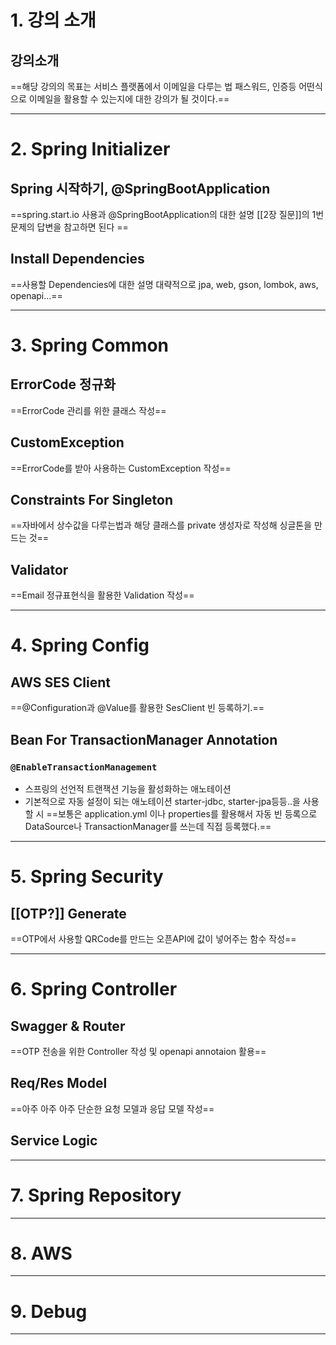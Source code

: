 # 1. 강의 소개
## 강의소개
==해당 강의의 목표는 서비스 플랫폼에서 이메일을 다루는 법 패스워드, 인증등 어떤식으로 이메일을 활용할 수 있는지에 대한 강의가 될 것이다.==
****
# 2. Spring Initializer
## Spring 시작하기, @SpringBootApplication
==spring.start.io 사용과 @SpringBootApplication의 대한 설명 [[2장 질문]]의 1번 문제의 답변을 참고하면 된다 ==
## Install Dependencies
==사용할 Dependencies에 대한 설명 대략적으로 jpa, web, gson, lombok, aws, openapi...==
****
# 3. Spring Common
## ErrorCode 정규화
==ErrorCode 관리를 위한 클래스 작성==
## CustomException
==ErrorCode를 받아 사용하는 CustomException 작성==
## Constraints For Singleton
==자바에서 상수값을 다루는법과 해당 클래스를 private 생성자로 작성해 싱글톤을 만드는 것==
## Validator
==Email 정규표현식을 활용한 Validation 작성==

****
# 4. Spring Config
## AWS SES Client
==@Configuration과 @Value를 활용한 SesClient 빈 등록하기.==
## Bean For TransactionManager Annotation
### `@EnableTransactionManagement`
- 스프링의 선언적 트랜잭션 기능을 활성화하는 애노테이션
- 기본적으로 자동 설정이 되는 애노테이션 starter-jdbc, starter-jpa등등..을 사용할 시
==보통은 application.yml 이나 properties를 활용해서 자동 빈 등록으로 DataSource나 TransactionManager를 쓰는데 직접 등록했다.==

****
# 5. Spring Security
## [[OTP?]] Generate
==OTP에서 사용할 QRCode를 만드는 오픈API에 값이 넣어주는 함수 작성==

****
# 6. Spring Controller
## Swagger & Router
==OTP 전송을 위한 Controller 작성 및 openapi annotaion 활용==
## Req/Res Model
==아주 아주 아주 단순한 요청 모델과 응답 모델 작성==
## Service Logic


****
# 7. Spring Repository

****
# 8. AWS

****
# 9. Debug

****
